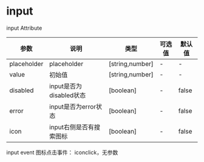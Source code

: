 # input
input Attribute

参数 | 说明 | 类型 | 可选值 | 默认值
---|---|---|---|---
placeholder | placeholder | [string,number] | - | -
value | 初始值 | [string,number] | - | -
disabled | input是否为disabled状态 | [boolean] | - | false
error | input是否为error状态 | [boolean] | - | false
icon | input右侧是否有搜索图标 | [boolean] | - | false

input event
图标点击事件：  iconclick，无参数
